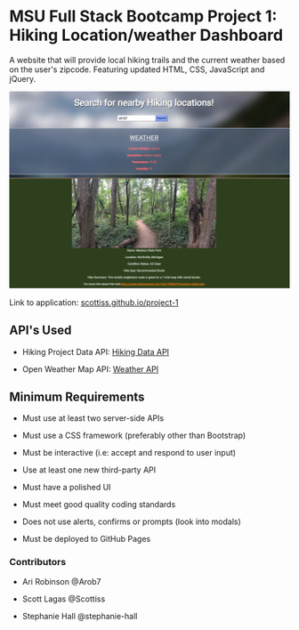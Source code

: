 # MSU Full Stack Bootcamp Project 1: Hiking Location/weather Dashboard

A website that will provide local hiking trails and the current weather based on the user's zipcode. Featuring updated HTML, CSS, JavaScript and jQuery.

![Screenshot of application](/assets/images/ScreenShot.PNG)

Link to application: [scottiss.github.io/project-1](https://scottiss.github.io/project-1)

## API's Used

* Hiking Project Data API: [Hiking Data API](https://www.hikingproject.com/data)

* Open Weather Map API: [Weather API](https://openweathermap.org/api)

## Minimum Requirements

* Must use at least two server-side APIs

* Must use a CSS framework (preferably other than Bootstrap)

* Must be interactive (i.e: accept and respond to user input)

* Use at least one new third-party API

* Must have a polished UI

* Must meet good quality coding standards

* Does not use alerts, confirms or prompts (look into modals)

* Must be deployed to GitHub Pages

### Contributors

* Ari Robinson @Arob7

* Scott Lagas @Scottiss

* Stephanie Hall @stephanie-hall
